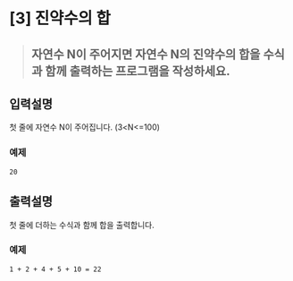 
[3] 진약수의 합
======================
> ## 자연수 N이 주어지면 자연수 N의 진약수의 합을 수식과 함께 출력하는 프로그램을 작성하세요.



## 입력설명
첫 줄에 자연수 N이 주어집니다. (3<N<=100)

### 예제
```
20
```

## 출력설명
첫 줄에 더하는 수식과 함께 합을 출력합니다.

### 예제

```
1 + 2 + 4 + 5 + 10 = 22
```


